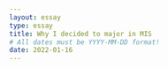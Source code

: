 ```yaml
---
layout: essay
type: essay
title: Why I decided to major in MIS
# All dates must be YYYY-MM-DD format!
date: 2022-01-16
---
```


